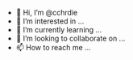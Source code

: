 - 👋 Hi, I’m @cchrdie
- 👀 I’m interested in ...
- 🌱 I’m currently learning ...
- 💞️ I’m looking to collaborate on ...
- 📫 How to reach me ...

<!---
cchrdie/cchrdie is a ✨ special ✨ repository because its `README.md` (this file) appears on your GitHub profile.
You can click the Preview link to take a look at your changes.
--->
